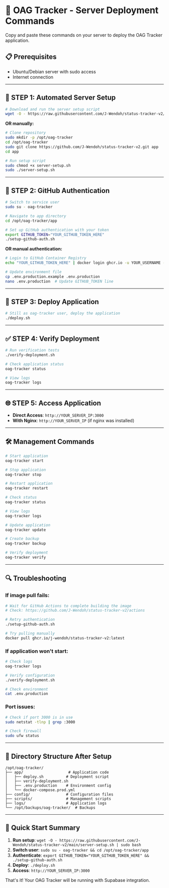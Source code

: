 # 🚀 OAG Tracker - Server Deployment Commands

Copy and paste these commands on your server to deploy the OAG Tracker application.

## 📋 Prerequisites
- Ubuntu/Debian server with sudo access
- Internet connection

---

## 🔧 **STEP 1: Automated Server Setup**

```bash
# Download and run the server setup script
wget -O - https://raw.githubusercontent.com/J-Wendoh/status-tracker-v2/main/server-setup.sh | sudo bash
```

**OR manually:**

```bash
# Clone repository
sudo mkdir -p /opt/oag-tracker
cd /opt/oag-tracker
sudo git clone https://github.com/J-Wendoh/status-tracker-v2.git app
cd app

# Run setup script
sudo chmod +x server-setup.sh
sudo ./server-setup.sh
```

---

## 🔑 **STEP 2: GitHub Authentication**

```bash
# Switch to service user
sudo su - oag-tracker

# Navigate to app directory
cd /opt/oag-tracker/app

# Set up GitHub authentication with your token
export GITHUB_TOKEN="YOUR_GITHUB_TOKEN_HERE"
./setup-github-auth.sh
```

**OR manual authentication:**

```bash
# Login to GitHub Container Registry
echo "YOUR_GITHUB_TOKEN_HERE" | docker login ghcr.io -u YOUR_USERNAME --password-stdin

# Update environment file
cp .env.production.example .env.production
nano .env.production  # Update GITHUB_TOKEN line
```

---

## 🚀 **STEP 3: Deploy Application**

```bash
# Still as oag-tracker user, deploy the application
./deploy.sh
```

---

## ✅ **STEP 4: Verify Deployment**

```bash
# Run verification tests
./verify-deployment.sh

# Check application status
oag-tracker status

# View logs
oag-tracker logs
```

---

## 🌐 **STEP 5: Access Application**

- **Direct Access**: `http://YOUR_SERVER_IP:3000`
- **With Nginx**: `http://YOUR_SERVER_IP` (if nginx was installed)

---

## 🛠️ **Management Commands**

```bash
# Start application
oag-tracker start

# Stop application
oag-tracker stop

# Restart application
oag-tracker restart

# Check status
oag-tracker status

# View logs
oag-tracker logs

# Update application
oag-tracker update

# Create backup
oag-tracker backup

# Verify deployment
oag-tracker verify
```

---

## 🔍 **Troubleshooting**

### If image pull fails:
```bash
# Wait for GitHub Actions to complete building the image
# Check: https://github.com/J-Wendoh/status-tracker-v2/actions

# Retry authentication
./setup-github-auth.sh

# Try pulling manually
docker pull ghcr.io/j-wendoh/status-tracker-v2:latest
```

### If application won't start:
```bash
# Check logs
oag-tracker logs

# Verify configuration
./verify-deployment.sh

# Check environment
cat .env.production
```

### Port issues:
```bash
# Check if port 3000 is in use
sudo netstat -tlnp | grep :3000

# Check firewall
sudo ufw status
```

---

## 📁 **Directory Structure After Setup**

```
/opt/oag-tracker/
├── app/                    # Application code
│   ├── deploy.sh          # Deployment script
│   ├── verify-deployment.sh
│   ├── .env.production    # Environment config
│   └── docker-compose.prod.yml
├── config/                # Configuration files
├── scripts/               # Management scripts
├── logs/                  # Application logs
└── /opt/backups/oag-tracker/  # Backups
```

---

## 🎉 **Quick Start Summary**

1. **Run setup**: `wget -O - https://raw.githubusercontent.com/J-Wendoh/status-tracker-v2/main/server-setup.sh | sudo bash`
2. **Switch user**: `sudo su - oag-tracker && cd /opt/oag-tracker/app`
3. **Authenticate**: `export GITHUB_TOKEN="YOUR_GITHUB_TOKEN_HERE" && ./setup-github-auth.sh`
4. **Deploy**: `./deploy.sh`
5. **Access**: `http://YOUR_SERVER_IP:3000`

That's it! Your OAG Tracker will be running with Supabase integration.